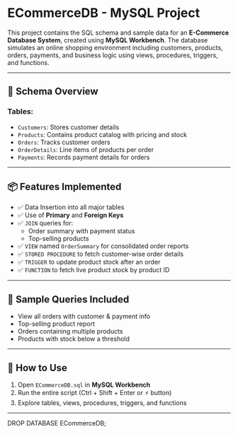 # ECommerceDB - MySQL Project

This project contains the SQL schema and sample data for an **E-Commerce Database System**, created using **MySQL Workbench**. The database simulates an online shopping environment including customers, products, orders, payments, and business logic using views, procedures, triggers, and functions.

---

## 📄 Schema Overview

### Tables:
- `Customers`: Stores customer details
- `Products`: Contains product catalog with pricing and stock
- `Orders`: Tracks customer orders
- `OrderDetails`: Line items of products per order
- `Payments`: Records payment details for orders

---

## 📦 Features Implemented

- ✅ Data Insertion into all major tables
- ✅ Use of **Primary** and **Foreign Keys**
- ✅ `JOIN` queries for:
  - Order summary with payment status
  - Top-selling products
- ✅ `VIEW` named `OrderSummary` for consolidated order reports
- ✅ `STORED PROCEDURE` to fetch customer-wise order details
- ✅ `TRIGGER` to update product stock after an order
- ✅ `FUNCTION` to fetch live product stock by product ID

---

## 🧪 Sample Queries Included

- View all orders with customer & payment info
- Top-selling product report
- Orders containing multiple products
- Products with stock below a threshold

---

## 🚀 How to Use

1. Open `ECommerceDB.sql` in **MySQL Workbench**
2. Run the entire script (Ctrl + Shift + Enter or ⚡ button)
3. Explore tables, views, procedures, triggers, and functions

---


DROP DATABASE ECommerceDB;
